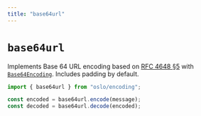 ```yaml
---
title: "base64url"
---
```


# `base64url`

Implements Base 64 URL encoding based on [RFC 4648 §5](https://datatracker.ietf.org/doc/html/rfc4648#section-5) with [`Base64Encoding`](/reference/encoding/Base64Encoding). Includes padding by default.

```ts
import { base64url } from "oslo/encoding";

const encoded = base64url.encode(message);
const decoded = base64url.decode(encoded);
```
